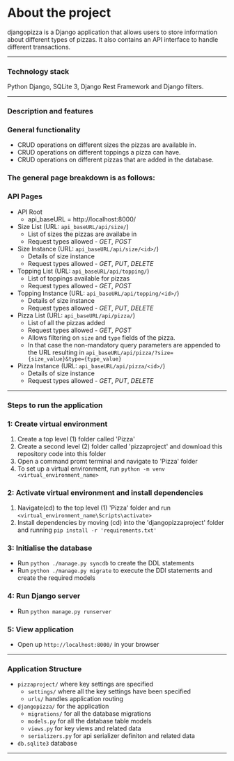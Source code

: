 # About the project

djangopizza is a Django application that allows users to store information about different types of pizzas. It also contains an API interface to handle different transactions.

---

### Technology stack

Python Django, SQLite 3, Django Rest Framework and Django filters.

---

### Description and features

### General functionality

- CRUD operations on different sizes the pizzas are available in.
- CRUD operations on different toppings a pizza can have.
- CRUD operations on different pizzas that are added in the database.

### The general page breakdown is as follows:

### API Pages

- API Root
    - api_baseURL = http://localhost:8000/
- Size List (URL: `api_baseURL/api/size/`)
    - List of sizes the pizzas are availabe in
    - Request types allowed - *GET*, *POST*
- Size Instance (URL: `api_baseURL/api/size/<id>/`)
    - Details of size instance
    - Request types allowed - *GET*, *PUT*, *DELETE*
- Topping List (URL: `api_baseURL/api/topping/`)
    - List of toppings available for pizzas
    - Request types allowed - *GET*, *POST*
- Topping Instance (URL: `api_baseURL/api/topping/<id>/`)
    - Details of size instance
    - Request types allowed - *GET*, *PUT*, *DELETE*
- Pizza List (URL: `api_baseURL/api/pizza/`)
    - List of all the pizzas added
    - Request types allowed - *GET*, *POST*
    - Allows filtering on `size` and `type` fields of the pizza.
    - In that case the non-mandatory query parameters are appended to the URL resulting in `api_baseURL/api/pizza/?size={size_value}&type={type_value}`
- Pizza Instance (URL: `api_baseURL/api/pizza/<id>/`)
    - Details of size instance
    - Request types allowed - *GET*, *PUT*, *DELETE*

---
### Steps to run the application

### 1: Create virtual environment

1. Create a top level (1) folder called 'Pizza'
2. Create a second level (2) folder called 'pizzaproject' and download this repository code into this folder
3. Open a command promt terminal and navigate to 'Pizza' folder
4. To set up a virtual environment, run `python -m venv <virtual_environment_name>`

### 2: Activate virtual environment and install dependencies

1. Navigate(cd) to the top level (1) 'Pizza' folder and run `<virtual_environment_name\Scripts\activate>`
2. Install dependencies by moving (cd) into the 'djangopizzaproject' folder and running `pip install -r 'requirements.txt'`

### 3: Initialise the database

- Run `python ./manage.py syncdb` to create the DDL statements
- Run `python ./manage.py migrate` to execute the DDl statements and create the required models

### 4: Run Django server

- Run `python manage.py runserver`

### 5: View application

- Open up `http://localhost:8000/` in your browser

---

### Application Structure

- `pizzaproject/` where key settings are specified
  - `settings/` where all the key settings have been specified
  - `urls/` handles application routing
- `djangopizza/` for the application
  - `migrations/` for all the database migrations
  - `models.py` for all the database table models
  - `views.py` for key views and related data
  - `serializers.py` for api serializer definiton and related data
- `db.sqlite3` database

---

